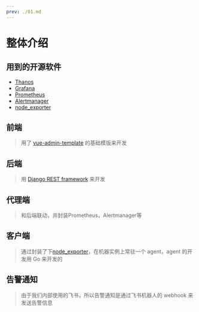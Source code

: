 ```yaml
---
prev: ./01.md
---
```


# 整体介绍

## 用到的开源软件

- [Thanos](https://thanos.io/)
- [Grafana](https://grafana.com/grafana/download)
- [Prometheus](https://prometheus.io/docs/prometheus/latest/getting_started/)
- [Alertmanager](https://prometheus.io/docs/alerting/latest/alertmanager/)
- [node_exporter](https://github.com/prometheus/node_exporter)

## 前端

> 用了 [vue-admin-template](https://github.com/PanJiaChen/vue-admin-template) 的基础模版来开发

## 后端

> 用 [Django REST framework](https://www.django-rest-framework.org/) 来开发

## 代理端

> 和后端联动，并封装Prometheus，Alertmanager等

## 客户端

> 通过封装了下[node_exporter](https://github.com/prometheus/node_exporter)，在机器实例上常驻一个 agent，agent 的开发用 Go 来开发的

## 告警通知

> 由于我们内部使用的飞书，所以告警通知是通过飞书机器人的 webhook 来发送告警信息
